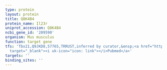 ```yaml
---
type: protein
layout: protein
title: Q8K4B4
protein_name: Il23r
uniprot_accession: Q8K4B4
ncbi_gene_id: '209590'
organism: Mus musculus
function: target gene
tfs: 'Tbx21,Q9JKD8,57765,TRRUST,inferred by curator,&ensp;<a href="https://www.ncbi.nlm.nih.gov/pubmed/?term=21702922%5Buid%5D"
  target="_blank"><i uk-icon="icon: link"></i>Pubmed</a>'
targets: ''
binding_sites: ''
---
```

